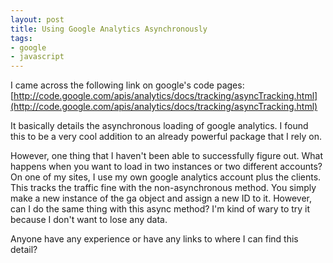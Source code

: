 ```yaml
---
layout: post
title: Using Google Analytics Asynchronously
tags:
- google
- javascript
---
```

I came across the following link on google's code pages:
[http://code.google.com/apis/analytics/docs/tracking/asyncTracking.html](http://code.google.com/apis/analytics/docs/tracking/asyncTracking.html)

It basically details the asynchronous loading of google analytics.  I found this to be a very cool addition to an already powerful package that I rely on.

However, one thing that I haven't been able to successfully figure out.  What happens when you want to load in two instances or two different accounts?  On one of my sites, I use my own google analytics account plus the clients.  This tracks the traffic fine with the non-asynchronous method.  You simply make a new instance of the ga object and assign a new ID to it.  However, can I do the same thing with this async method?  I'm kind of wary to try it because I don't want to lose any data.

Anyone have any experience or have any links to where I can find this detail?
